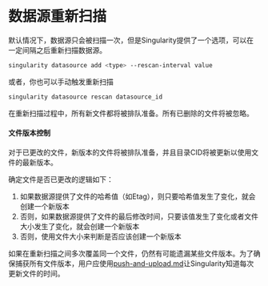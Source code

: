 # 数据源重新扫描

默认情况下，数据源只会被扫描一次，但是Singularity提供了一个选项，可以在一定间隔之后重新扫描数据源。

```sh
singularity datasource add <type> --rescan-interval value
```

或者，你也可以手动触发重新扫描

```sh
singularity datasource rescan datasource_id
```

在重新扫描过程中，所有新文件都将被排队准备。所有已删除的文件将被忽略。

#### 文件版本控制

对于已更改的文件，新版本的文件将被排队准备，并且目录CID将被更新以使用文件的最新版本。

确定文件是否已更改的逻辑如下：

1. 如果数据源提供了文件的哈希值（如Etag），则只要哈希值发生了变化，就会创建一个新版本
2. 否则，如果数据源提供了文件的最后修改时间，只要该值发生了变化或者文件大小发生了变化，就会创建一个新版本
3. 否则，使用文件大小来判断是否应该创建一个新版本

如果在重新扫描之间多次覆盖同一个文件，仍然有可能遗漏某些文件版本。为了确保捕获所有文件版本，用户应使用[push-and-upload.md](push-and-upload.md)让Singularity知道每次更新文件的时间。